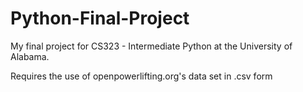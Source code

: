 # Python-Final-Project
 
My final project for CS323 - Intermediate Python at the University of Alabama.

Requires the use of openpowerlifting.org's data set in .csv form
